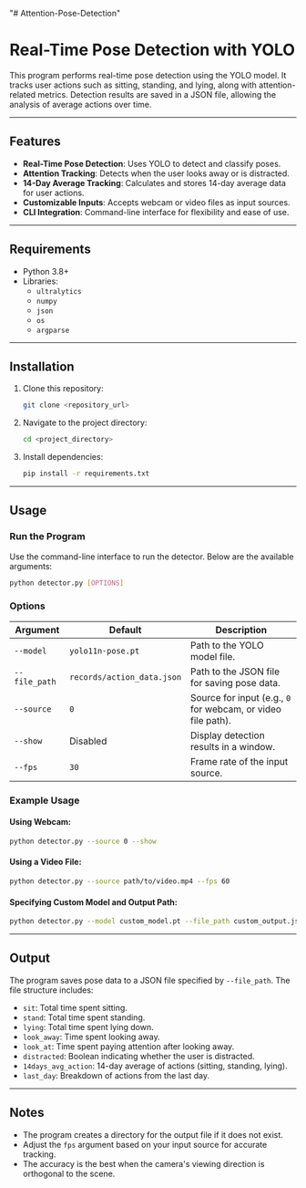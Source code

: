 "# Attention-Pose-Detection" 
# Real-Time Pose Detection with YOLO

This program performs real-time pose detection using the YOLO model. It tracks user actions such as sitting, standing, and lying, along with attention-related metrics. Detection results are saved in a JSON file, allowing the analysis of average actions over time.

---

## Features

- **Real-Time Pose Detection**: Uses YOLO to detect and classify poses.
- **Attention Tracking**: Detects when the user looks away or is distracted.
- **14-Day Average Tracking**: Calculates and stores 14-day average data for user actions.
- **Customizable Inputs**: Accepts webcam or video files as input sources.
- **CLI Integration**: Command-line interface for flexibility and ease of use.

---

## Requirements

- Python 3.8+
- Libraries:
  - `ultralytics`
  - `numpy`
  - `json`
  - `os`
  - `argparse`

---

## Installation

1. Clone this repository:
   ```bash
   git clone <repository_url>
   ```

2. Navigate to the project directory:
   ```bash
   cd <project_directory>
   ```

3. Install dependencies:
   ```bash
   pip install -r requirements.txt
   ```

---

## Usage

### Run the Program
Use the command-line interface to run the detector. Below are the available arguments:

```bash
python detector.py [OPTIONS]
```

### Options

| Argument       | Default                   | Description                                     |
|----------------|---------------------------|-------------------------------------------------|
| `--model`      | `yolo11n-pose.pt`         | Path to the YOLO model file.                   |
| `--file_path`  | `records/action_data.json`| Path to the JSON file for saving pose data.    |
| `--source`     | `0`                       | Source for input (e.g., `0` for webcam, or video file path). |
| `--show`       | Disabled                  | Display detection results in a window.         |
| `--fps`        | `30`                      | Frame rate of the input source.                |

### Example Usage

#### Using Webcam:
```bash
python detector.py --source 0 --show
```

#### Using a Video File:
```bash
python detector.py --source path/to/video.mp4 --fps 60
```

#### Specifying Custom Model and Output Path:
```bash
python detector.py --model custom_model.pt --file_path custom_output.json
```

---

## Output

The program saves pose data to a JSON file specified by `--file_path`. The file structure includes:

- `sit`: Total time spent sitting.
- `stand`: Total time spent standing.
- `lying`: Total time spent lying down.
- `look_away`: Time spent looking away.
- `look_at`: Time spent paying attention after looking away.
- `distracted`: Boolean indicating whether the user is distracted.
- `14days_avg_action`: 14-day average of actions (sitting, standing, lying).
- `last_day`: Breakdown of actions from the last day.

---

## Notes

- The program creates a directory for the output file if it does not exist.
- Adjust the `fps` argument based on your input source for accurate tracking.
- The accuracy is the best when the camera's viewing direction is orthogonal to the scene.


